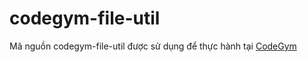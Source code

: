 # codegym-file-util
Mã nguồn codegym-file-util được sử dụng để thực hành tại [CodeGym](https://codegym.vn)
